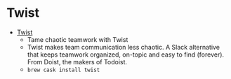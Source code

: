 # Twist
- [Twist](https://twistapp.com/)
  -  Tame chaotic teamwork with Twist
  - Twist makes team communication less chaotic. A Slack alternative that keeps teamwork organized, on-topic and easy to find (forever). From Doist, the makers of Todoist.
  - `brew cask install twist`

